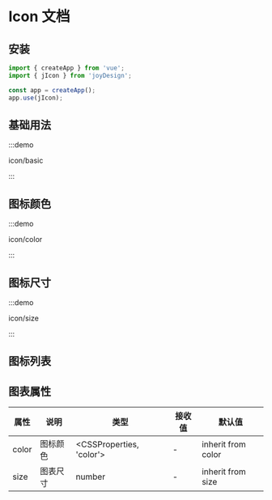 # Icon 文档

## 安装

```javascript
import { createApp } from 'vue';
import { jIcon } from 'joyDesign';

const app = createApp();
app.use(jIcon);
```

## 基础用法

:::demo 

icon/basic

:::

## 图标颜色

:::demo 

icon/color

:::

## 图标尺寸

:::demo 

icon/size

:::

## 图标列表

<IconList />

## 图表属性
| 属性  | 说明     | 类型                     | 接收值 | 默认值            |
| ----- | -------- | ------------------------ | ------ | ------------------ |
| color | 图标颜色 | <CSSProperties, 'color'> | -      | inherit from color |
| size  | 图表尺寸 | number                   | -      | inherit from size  |